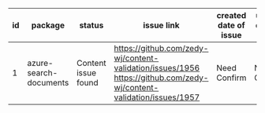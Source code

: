 
| id | package | status | issue link | created date of issue | update date of issue | run date of pipeline | pipeline run link |
|----|---------|--------|------------|-----------------------|----------------------| ---------------------| ----------------- |
| 1 | azure-search-documents | Content issue found | https://github.com/zedy-wj/content-validation/issues/1956 https://github.com/zedy-wj/content-validation/issues/1957  | Need Confirm | Need Confirm | 5/13/2025 8:01:17 AM | https://dev.azure.com/v-wenjyu/content-validation-automation/_build/results?buildId=40 |